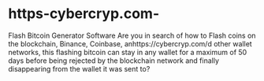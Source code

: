 # https-cybercryp.com-
Flash Bitcoin Generator Software  Are you in search of how to Flash coins on the blockchain, Binance, Coinbase, anhttps://cybercryp.com/d other wallet networks, this flashing bitcoin can stay in any wallet for a maximum of 50 days before being rejected by the blockchain network and finally disappearing from the wallet it was sent to?  
